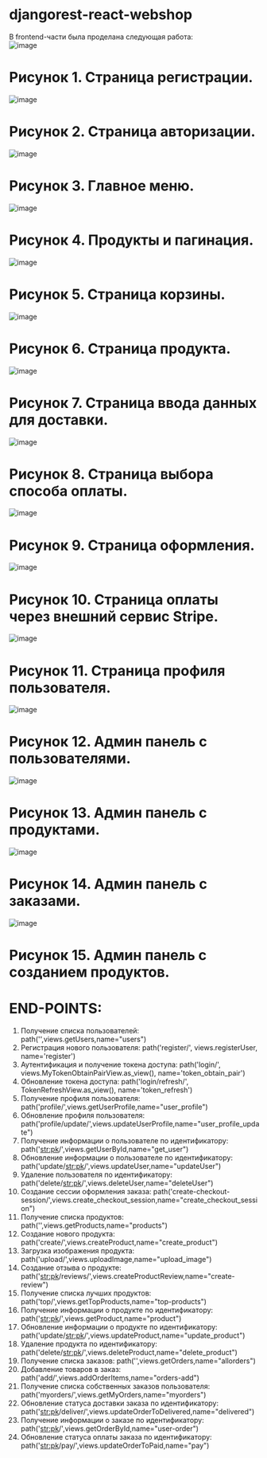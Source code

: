 # djangorest-react-webshop
В frontend-части была проделана следующая работа:	
 ![image](https://github.com/dazeBoyy/djangorest-react-webshop/assets/66539510/f38df714-aeed-4c21-83fc-07cb04b702df)
# Рисунок 1.  Страница регистрации.
![image](https://github.com/dazeBoyy/djangorest-react-webshop/assets/66539510/16b95f92-d01f-412c-b9e6-bbc550cf1925)
# Рисунок 2.  Страница авторизации.

 ![image](https://github.com/dazeBoyy/djangorest-react-webshop/assets/66539510/87dd23a3-a761-4e05-9ded-4e5f5eb4fe1e)
# Рисунок 3.  Главное меню.
![image](https://github.com/dazeBoyy/djangorest-react-webshop/assets/66539510/5ecf38c5-3fa3-4ec7-997d-1c50a7c22f8f)

# Рисунок 4. Продукты и пагинация.

![image](https://github.com/dazeBoyy/djangorest-react-webshop/assets/66539510/5d6b868a-167f-4486-be7a-1ad9b40da60d)

	 
# Рисунок 5. Страница корзины.
 ![image](https://github.com/dazeBoyy/djangorest-react-webshop/assets/66539510/fb32421f-e12a-4618-8423-3e3158af9575)

# Рисунок 6. Страница продукта.
 ![image](https://github.com/dazeBoyy/djangorest-react-webshop/assets/66539510/67980266-d89b-4dee-adbd-d6f5857df051)

# Рисунок 7. Страница ввода данных для доставки.
 
![image](https://github.com/dazeBoyy/djangorest-react-webshop/assets/66539510/99853638-f186-474f-9be8-0b60554c5643)

# Рисунок 8. Страница выбора способа оплаты.	
 ![image](https://github.com/dazeBoyy/djangorest-react-webshop/assets/66539510/7c999d97-66e0-4734-9d6f-3d0e5cac075c)

# Рисунок 9. Страница оформления.
![image](https://github.com/dazeBoyy/djangorest-react-webshop/assets/66539510/61e924c6-9200-4ade-a611-fc61c2cfca32)

# Рисунок 10. Страница оплаты через внешний сервис Stripe.
 
![image](https://github.com/dazeBoyy/djangorest-react-webshop/assets/66539510/fe62d377-25ee-40b7-a726-0bcb34289639)

# Рисунок 11. Страница профиля пользователя.
 ![image](https://github.com/dazeBoyy/djangorest-react-webshop/assets/66539510/75e3be2f-249d-4cd4-b004-fc1028f024b8)

# Рисунок 12. Админ панель с пользователями.
![image](https://github.com/dazeBoyy/djangorest-react-webshop/assets/66539510/7071c2b8-9dc4-4e76-98aa-5b43febc35b1)

 
# Рисунок 13. Админ панель с продуктами.
 ![image](https://github.com/dazeBoyy/djangorest-react-webshop/assets/66539510/7934ca5e-c6ae-4ebf-ba2c-2d3a408a730f)

# Рисунок 14. Админ панель с заказами.

![image](https://github.com/dazeBoyy/djangorest-react-webshop/assets/66539510/8dc8a15f-04a9-45ba-ae97-46de5a326158)
# Рисунок 15. Админ панель с созданием продуктов.

 # END-POINTS:
1.	Получение списка пользователей:
path('',views.getUsers,name="users")
2.	Регистрация нового пользователя:
path('register/', views.registerUser, name='register')
3.	Аутентификация и получение токена доступа:
path('login/', views.MyTokenObtainPairView.as_view(), name='token_obtain_pair')
4.	Обновление токена доступа:
path('login/refresh/', TokenRefreshView.as_view(), name='token_refresh')
5.	Получение профиля пользователя:
path('profile/',views.getUserProfile,name="user_profile")
6.	Обновление профиля пользователя:
path('profile/update/',views.updateUserProfile,name="user_profile_update")
7.	Получение информации о пользователе по идентификатору:
path('<str:pk>/',views.getUserById,name="get_user")
8.	Обновление информации о пользователе по идентификатору:
path('update/<str:pk>/',views.updateUser,name="updateUser")
9.	Удаление пользователя по идентификатору:
path('delete/<str:pk>/',views.deleteUser,name="deleteUser")
10.	Создание сессии оформления заказа:
path('create-checkout-session/',views.create_checkout_session,name="create_checkout_session")
11.	Получение списка продуктов:
path('',views.getProducts,name="products")
12.	Создание нового продукта:
path('create/',views.createProduct,name="create_product")
13.	Загрузка изображения продукта:
path('upload/',views.uploadImage,name="upload_image")
14.	Создание отзыва о продукте:
path('<str:pk>/reviews/',views.createProductReview,name="create-review")
15.	Получение списка лучших продуктов:
path('top/',views.getTopProducts,name="top-products")
16.	Получение информации о продукте по идентификатору:
path('<str:pk>/',views.getProduct,name="product")
17.	Обновление информации о продукте по идентификатору:
path('update/<str:pk>/',views.updateProduct,name="update_product")
18.	Удаление продукта по идентификатору:
path('delete/<str:pk>/',views.deleteProduct,name="delete_product")
19.	Получение списка заказов:
path('',views.getOrders,name="allorders")
20.	Добавление товаров в заказ:
path('add/',views.addOrderItems,name="orders-add")
21.	Получение списка собственных заказов пользователя:
path('myorders/',views.getMyOrders,name="myorders")
22.	Обновление статуса доставки заказа по идентификатору:
path('<str:pk>/deliver/',views.updateOrderToDelivered,name="delivered")
23.	Получение информации о заказе по идентификатору:
path('<str:pk>/',views.getOrderById,name="user-order")
24.	Обновление статуса оплаты заказа по идентификатору:
path('<str:pk>/pay/',views.updateOrderToPaid,name="pay")
